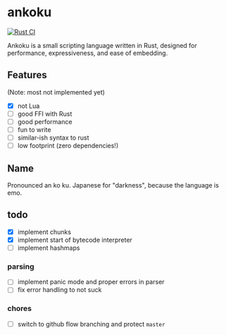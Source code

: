 # ankoku

[![Rust CI](https://github.com/ankoku-lang/ankoku/actions/workflows/ci.yml/badge.svg)](https://github.com/ankoku-lang/ankoku/actions/workflows/ci.yml)

Ankoku is a small scripting language written in Rust, designed for performance, expressiveness, and ease of embedding.

## Features

(Note: most not implemented yet)

-   [x] not Lua
-   [ ] good FFI with Rust
-   [ ] good performance
-   [ ] fun to write
-   [ ] similar-ish syntax to rust
-   [ ] low footprint (zero dependencies!)

## Name

Pronounced an ko ku. Japanese for "darkness", because the language is emo.

## todo

-   [x] implement chunks
-   [x] implement start of bytecode interpreter
-   [ ] implement hashmaps

### parsing

-   [ ] implement panic mode and proper errors in parser
-   [ ] fix error handling to not suck

### chores

-   [ ] switch to github flow branching and protect `master`
